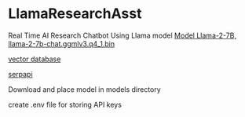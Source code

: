 # LlamaResearchAsst
Real Time AI Research Chatbot Using Llama model
[Model Llama-2-7B, llama-2-7b-chat.ggmlv3.q4_1.bin](https://huggingface.co/TheBloke/Llama-2-7B-Chat-GGML)

[vector database](https://weaviate.io/)

[serpapi ](https://serpapi.com/search-api)

Download and place model in models directory

create .env file for storing API keys
